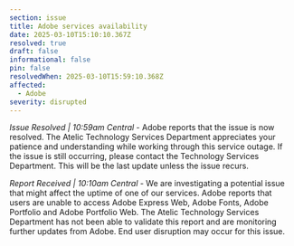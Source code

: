 ```yaml
---
section: issue
title: Adobe services availability
date: 2025-03-10T15:10:10.367Z
resolved: true
draft: false
informational: false
pin: false
resolvedWhen: 2025-03-10T15:59:10.368Z
affected:
  - Adobe
severity: disrupted
---
```

*Issue Resolved | 10:59am Central* - Adobe reports that the issue is now resolved. The Atelic Technology Services Department appreciates your patience and understanding while working through this service outage. If the issue is still occurring, please contact the Technology Services Department. This will be the last update unless the issue recurs.

*Report Received | 10:10am Central* - We are investigating a potential issue that might affect the uptime of one of our services. Adobe reports that users are unable to access Adobe Express Web, Adobe Fonts, Adobe Portfolio and Adobe Portfolio Web. The Atelic Technology Services Department has not been able to validate this report and are monitoring further updates from Adobe. End user disruption may occur for this issue.